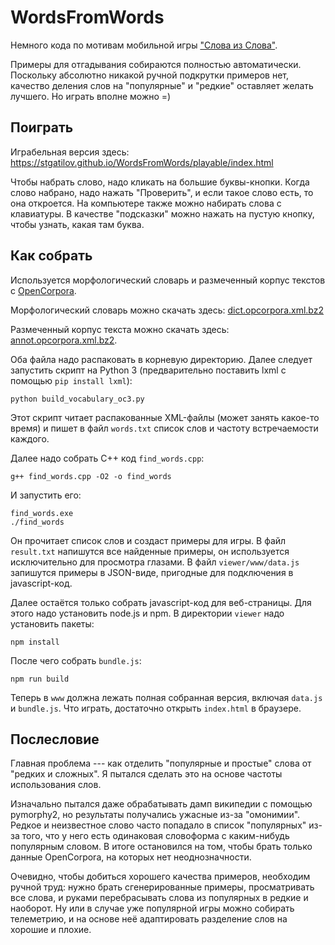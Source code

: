 # WordsFromWords

Немного кода по мотивам мобильной игры ["Слова из Слова"](https://play.google.com/store/apps/details?id=com.justanothertry.slovaizslova).

Примеры для отгадывания собираются полностью автоматически.
Поскольку абсолютно никакой ручной подкрутки примеров нет, качество деления слов на "популярные" и "редкие" оставляет желать лучшего.
Но играть вполне можно =)

## Поиграть

Играбельная версия здесь: https://stgatilov.github.io/WordsFromWords/playable/index.html

Чтобы набрать слово, надо кликать на большие буквы-кнопки.
Когда слово набрано, надо нажать "Проверить", и если такое слово есть, то она откроется.
На компьютере также можно набирать слова с клавиатуры.
В качестве "подсказки" можно нажать на пустую кнопку, чтобы узнать, какая там буква.

## Как собрать

Используется морфологический словарь и размеченный корпус текстов с [OpenCorpora](http://opencorpora.org/).

Морфологический словарь можно скачать здесь: [dict.opcorpora.xml.bz2](http://opencorpora.org/files/export/dict/dict.opcorpora.xml.bz2)

Размеченный корпус текста можно скачать здесь: [annot.opcorpora.xml.bz2](http://opencorpora.org/files/export/annot/annot.opcorpora.xml.bz2).

Оба файла надо распаковать в корневую директорию.
Далее следует запустить скрипт на Python 3 (предварительно поставить lxml с помощью `pip install lxml`):

    python build_vocabulary_oc3.py
    
Этот скрипт читает распакованные XML-файлы (может занять какое-то время) и пишет в файл `words.txt` список слов и частоту встречаемости каждого.

Далее надо собрать C++ код `find_words.cpp`:

    g++ find_words.cpp -O2 -o find_words
    
И запустить его:

    find_words.exe
    ./find_words
    
Он прочитает список слов и создаст примеры для игры.
В файл `result.txt` напишутся все найденные примеры, он используется исключительно для просмотра глазами.
В файл `viewer/www/data.js` запишутся примеры в JSON-виде, пригодные для подключения в javascript-код.

Далее остаётся только собрать javascript-код для веб-страницы.
Для этого надо установить node.js и npm.
В директории `viewer` надо установить пакеты:

    npm install
    
После чего собрать `bundle.js`:

    npm run build
    
Теперь в `www` должна лежать полная собранная версия, включая `data.js` и `bundle.js`.
Что играть, достаточно открыть `index.html` в браузере.

## Послесловие

Главная проблема --- как отделить "популярные и простые" слова от "редких и сложных".
Я пытался сделать это на основе частоты использования слов.

Изначально пытался даже обрабатывать дамп википедии с помощью pymorphy2, но результаты получались ужасные из-за "омонимии".
Редкое и неизвестное слово часто попадало в список "популярных" из-за того, что у него есть одинаковая словоформа с каким-нибудь популярным словом.
В итоге остановился на том, чтобы брать только данные OpenCorpora, на которых нет неоднозначности.

Очевидно, чтобы добиться хорошего качества примеров, необходим ручной труд:
нужно брать сгенерированные примеры, просматривать все слова, и руками перебрасывать слова из популярных в редкие и наоборот.
Ну или в случае уже популярной игры можно собирать телеметрию, и на основе неё адаптировать разделение слов на хорошие и плохие.
